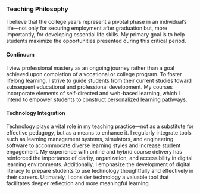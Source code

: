 ### Teaching Philosophy  
I believe that the college years represent a pivotal phase in an individual’s life—not only for securing employment after graduation but, more importantly, for developing essential life skills. My primary goal is to help students maximize the opportunities presented during this critical period.

#### Continuum  
I view professional mastery as an ongoing journey rather than a goal achieved upon completion of a vocational or college program. To foster lifelong learning, I strive to guide students from their current studies toward subsequent educational and professional development. My courses incorporate elements of self-directed and web-based learning, which I intend to empower students to construct personalized learning pathways.

#### Technology Integration
Technology plays a vital role in my teaching practice—not as a substitute for effective pedagogy, but as a means to enhance it. I regularly integrate tools such as learning management systems, simulators, and engineering software to accommodate diverse learning styles and increase student engagement. My experience with online and hybrid course delivery has reinforced the importance of clarity, organization, and accessibility in digital learning environments. Additionally, I emphasize the development of digital literacy to prepare students to use technology thoughtfully and effectively in their careers. Ultimately, I consider technology a valuable tool that facilitates deeper reflection and more meaningful learning.
